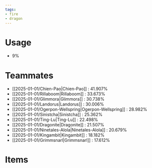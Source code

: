 ```yaml
---
tags:
- fire
- dragon
---
```

# Usage
- 9%
# Teammates
- [[2025-01-01/Chien-Pao|Chien-Pao]] : 41.907%
- [[2025-01-01/Rillaboom|Rillaboom]] : 33.673%
- [[2025-01-01/Glimmora|Glimmora]] : 30.738%
- [[2025-01-01/Landorus|Landorus]] : 30.006%
- [[2025-01-01/Ogerpon-Wellspring|Ogerpon-Wellspring]] : 28.982%
- [[2025-01-01/Sinistcha|Sinistcha]] : 25.362%
- [[2025-01-01/Ting-Lu|Ting-Lu]] : 22.498%
- [[2025-01-01/Dragonite|Dragonite]] : 21.507%
- [[2025-01-01/Ninetales-Alola|Ninetales-Alola]] : 20.679%
- [[2025-01-01/Kingambit|Kingambit]] : 18.182%
- [[2025-01-01/Grimmsnarl|Grimmsnarl]] : 17.612%
# Items